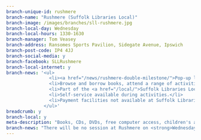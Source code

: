 ```yaml
---
branch-unique-id: rushmere
branch-name: "Rushmere (Suffolk Libraries Local)"
branch-image: /images/branches/sll-rushmere.jpg
branch-local-day: Wednesday
branch-local-hours: 1330-1630
branch-manager: Tom Veasey
branch-address: Ransomes Sports Pavilion, Sidegate Avenue, Ipswich
branch-post-code: IP4 4JJ
branch-social-media: y
branch-facebook: SLLRushmere
branch-local-internet: y
branch-news: '<ul>
                <li><a href="/news/rushmere-double-milestone/">Pop-up library in Rushmere reaches double milestone</a></li>
                <li>Browse and borrow books, attend a range of activities and use IT facilities.</li>
                <li>Part of the <a href="/local/">Suffolk Libraries Local</a> scheme, the sessions are funded by Ipswich Borough Council&#39;s North East Area Committee and Suffolk County Councillor Sandra Gage&#39;s Locality Budget.</li>
                <li>Self-service available during activities.</li>
                <li>Payment facilities not available at Suffolk Libraries Local branches. Call <a class="blue" href="tel:01473351249">01473 351249</a> for any payments.</li>
              </ul>'
breadcrumb: y
branch-local: y
meta-description: "Books, CDs, DVDs, free computer access, children's activities."
branch-news: "There will be no session at Rushmere on <strong>Wednesday 1 May</strong>."
---
```

